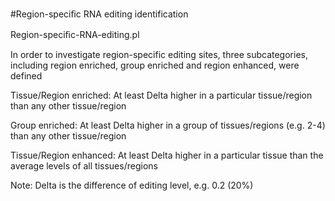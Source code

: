 #Region-speciﬁc RNA editing identification

Region-speciﬁc-RNA-editing.pl

In order to investigate region-specific editing sites, three subcategories, including region enriched, group enriched and region enhanced, were defined

Tissue/Region enriched: At least Delta higher in a particular tissue/region than any other tissue/region

Group enriched: At least Delta higher in a group of tissues/regions (e.g. 2-4) than any other tissue/region

Tissue/Region enhanced: At least Delta higher in a particular tissue than the average levels of all tissues/regions

Note: Delta is the difference of editing level, e.g. 0.2 (20%)
